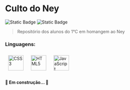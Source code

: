 # Culto do Ney

![Static Badge](https://img.shields.io/badge/Status%3A%20-%20Em%20desenvolvimento%20-%20blue) ![Static Badge](https://img.shields.io/badge/Membros%3A%20-%204%20-%20green)


> Repositório dos alunos do 1°C em homangem ao Ney

### Linguagens:  

<div align="left">   
<a href="https://www.w3schools.com/css/" target="_blank"><img style="margin: 10px" src="https://profilinator.rishav.dev/skills-assets/css3-original-wordmark.svg" alt="CSS3" height="50" /></a>  
<a href="https://en.wikipedia.org/wiki/HTML5" target="_blank"><img style="margin: 10px" src="https://profilinator.rishav.dev/skills-assets/html5-original-wordmark.svg" alt="HTML5" height="50" /></a>  
<a href="https://www.javascript.com/" target="_blank"><img style="margin: 10px" src="https://profilinator.rishav.dev/skills-assets/javascript-original.svg" alt="JavaScript" height="50" /></a> 
</div>

#### 🚧   Em construção...  🚧


